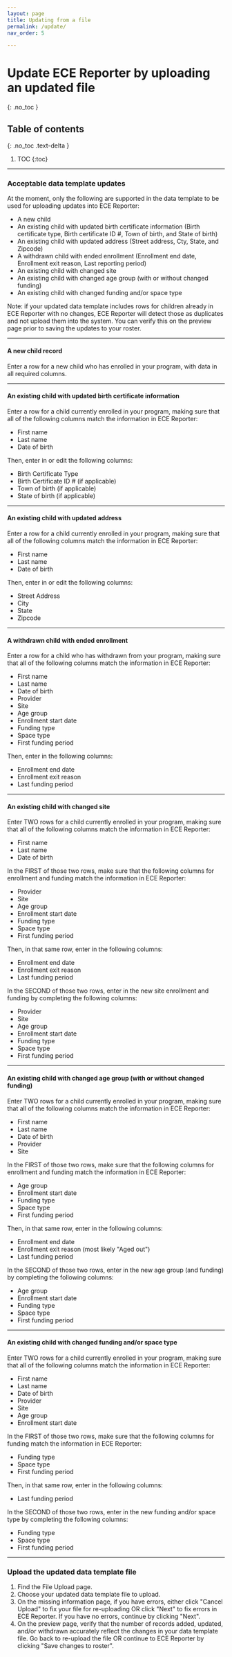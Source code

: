 ```yaml
---
layout: page
title: Updating from a file
permalink: /update/
nav_order: 5

---
```




# Update ECE Reporter by uploading an updated file
{: .no_toc }

## Table of contents
{: .no_toc .text-delta }

1. TOC
{:toc}


---  


### Acceptable data template updates
At the moment, only the following are supported in the data template to be used for uploading updates into ECE Reporter:
- A new child
- An existing child with updated birth certificate information (Birth certificate type, Birth certificate ID #, Town of birth, and State of birth)
- An existing child with updated address (Street address, Cty, State, and Zipcode)
- A withdrawn child with ended enrollment (Enrollment end date, Enrollment exit reason, Last reporting period)
- An existing child with changed site
- An existing child with changed age group (with or without changed funding)
- An existing child with changed funding and/or space type

Note: if your updated data template includes rows for children already in ECE Reporter with no changes, ECE Reporter will detect those as duplicates and not upload them into the system. You can verify this on the preview page prior to saving the updates to your roster. 

---
  
#### A new child record
Enter a row for a new child who has enrolled in your program, with data in all required columns.
  
---

#### An existing child with updated birth certificate information
Enter a row for a child currently enrolled in your program, making sure that all of the following columns match the information in ECE Reporter:
- First name
- Last name
- Date of birth

Then, enter in or edit the following columns:
- Birth Certificate Type
- Birth Certificate ID # (if applicable)
- Town of birth (if applicable)
- State of birth (if applicable)

---

#### An existing child with updated address
Enter a row for a child currently enrolled in your program, making sure that all of the following columns match the information in ECE Reporter:
- First name
- Last name
- Date of birth

Then, enter in or edit the following columns:
- Street Address
- City
- State
- Zipcode

---
  
#### A withdrawn child with ended enrollment
Enter a row for a child who has withdrawn from your program, making sure that all of the following columns match the information in ECE Reporter:
- First name
- Last name
- Date of birth
- Provider 
- Site
- Age group
- Enrollment start date
- Funding type
- Space type
- First funding period

Then, enter in the following columns:
- Enrollment end date
- Enrollment exit reason
- Last funding period

---
  
#### An existing child with changed site
Enter TWO rows for a child currently enrolled in your program, making sure that all of the following columns match the information in ECE Reporter:
- First name
- Last name
- Date of birth

In the FIRST of those two rows, make sure that the following columns for enrollment and funding match the information in ECE Reporter:
- Provider 
- Site
- Age group
- Enrollment start date
- Funding type
- Space type
- First funding period

Then, in that same row, enter in the following columns: 
- Enrollment end date
- Enrollment exit reason
- Last funding period

In the SECOND of those two rows, enter in the new site enrollment and funding by completing the following columns: 
- Provider 
- Site
- Age group
- Enrollment start date
- Funding type
- Space type
- First funding period

---

#### An existing child with changed age group (with or without changed funding)
Enter TWO rows for a child currently enrolled in your program, making sure that all of the following columns match the information in ECE Reporter:
- First name
- Last name
- Date of birth
- Provider 
- Site

In the FIRST of those two rows, make sure that the following columns for enrollment and funding match the information in ECE Reporter:
- Age group
- Enrollment start date
- Funding type
- Space type
- First funding period

Then, in that same row, enter in the following columns: 
- Enrollment end date
- Enrollment exit reason (most likely "Aged out")
- Last funding period

In the SECOND of those two rows, enter in the new age group (and funding) by completing the following columns: 
- Age group
- Enrollment start date
- Funding type
- Space type
- First funding period

---

#### An existing child with changed funding and/or space type
Enter TWO rows for a child currently enrolled in your program, making sure that all of the following columns match the information in ECE Reporter:
- First name
- Last name
- Date of birth
- Provider 
- Site
- Age group
- Enrollment start date

In the FIRST of those two rows, make sure that the following columns for funding match the information in ECE Reporter:
- Funding type
- Space type
- First funding period

Then, in that same row, enter in the following columns: 
- Last funding period

In the SECOND of those two rows, enter in the new funding and/or space type by completing the following columns: 
- Funding type
- Space type
- First funding period


---


### Upload the updated data template file
1. Find the File Upload page.
2. Choose your updated data template file to upload. 
3. On the missing information page, if you have errors, either click "Cancel Upload" to fix your file for re-uploading OR click "Next" to fix errors in ECE Reporter. If you have no errors, continue by clicking "Next". 
4. On the preview page, verify that the number of records added, updated, and/or withdrawn accurately reflect the changes in your data template file. Go back to re-upload the file OR continue to ECE Reporter by clicking "Save changes to roster".

